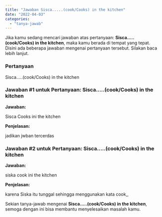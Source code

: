 ```yaml
---
title: "Jawaban Sisca.....(cook/Cooks) in the kitchen"
date: "2022-04-03"
categories: 
  - "tanya-jawab"
---
```


Jika kamu sedang mencari jawaban atas pertanyaan: **Sisca.....(cook/Cooks) in the kitchen**, maka kamu berada di tempat yang tepat. Disini ada beberapa jawaban mengenai pertanyaan tersebut. Silakan baca lebih lanjut.

### Pertanyaan

Sisca.....(cook/Cooks) in the kitchen

### Jawaban #1 untuk Pertanyaan: Sisca.....(cook/Cooks) in the kitchen

**Jawaban:**

Sisca Cooks ini the kitchen

**Penjelasan:**

jadikan jwban tercerdas

### Jawaban #2 untuk Pertanyaan: Sisca.....(cook/Cooks) in the kitchen

**Jawaban:**

siska cook ini the kitchen

**Penjelasan:**

karena Siska itu tunggal sehingga menggunakan kata cook,,

Sekian tanya-jawab mengenai **Sisca.....(cook/Cooks) in the kitchen**, semoga dengan ini bisa membantu menyelesaikan masalah kamu.
